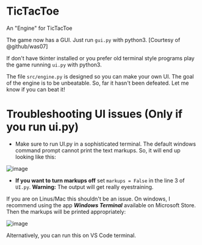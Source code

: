 # TicTacToe
An "Engine" for TicTacToe

The game now has a GUI. Just run `gui.py` with python3.
[Courtesy of @github/was07]

If don't have tkinter installed or you prefer old terminal style programs play the game running `ui.py` with python3.

The file `src/engine.py` is designed so you can make your own UI. The goal of the engine is to be unbeatable. So, far it hasn't been defeated. Let me know if you can beat it!


# Troubleshooting UI issues (Only if you run ui.py)
* Make sure to run UI.py in a sophisticated terminal. The default windows command prompt cannot print the text markups. So, it will end up looking like this:

![image](https://user-images.githubusercontent.com/36256481/153246670-3822ee56-7ffc-436b-a284-f72e1f6d5fba.png)

* **If you want to turn markups off** set `markups = False` in the line 3 of `UI.py`. **Warning:** The output will get really eyestraining.

If you are on Linus/Mac this shouldn't be an issue.
On windows, I recommend using the app ***Windows Terminal*** available on Microsoft Store. Then the markups will be printed appropriately:

![image](https://user-images.githubusercontent.com/36256481/153247113-25a40e5c-4cea-4a56-992c-0e6fe4cbf64e.png)

Alternatively, you can run this on VS Code terminal.


